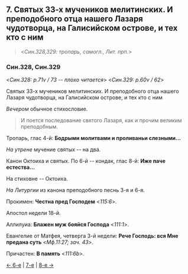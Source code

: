 
## 7. Святых 33-х мучеников мелитинских. И преподобного отца нашего Лазаря чудотворца, на Галисийском острове, и тех кто с ним

> <*Син.328,329: тропарь, самогл., Лит. прп.*>

### Син.328, Син.329

<*Син.328: p.71v / 73 -- плохо читается*>
<*Син.329: p.60v / 62*>

Святых 33-х мучеников мелитинских. 
И преподобного отца нашего Лазаря чудотворца, на Галисийском острове, и тех кто с ним

*Вечером* обычное стихословие. 

> И поется последование святого Лазаря, как и прочим великим преподобным.

Тропарь, глас 4-й: **Бодрыми молитвами и проливаньи слезными...** 

*На утрене* мучение святых -- на два. 

Канон Октоиха и святых.
По 6-й -- кондак, глас 8-й: **Иже паче естества...** 

На стиховне -- Октоиха. 

*На Литургии* из канона преподобного песнь 3-я и 6-я. 

Прокимен: **Честна пред Господем** <*115:6*>.

Апостол недели 18-й.

Аллилуиа: **Блажен муж бояйся Господа** <*111:1*>.

Евангелие от Матфея, четверга 3-й недели: **Рече Господь: вся Мне предана суть** <*Мф.11:27; зач. 43*>.

Причастен: **В память** <*111:6b*>.

[← 6-е](11_06_SAB.ru.md) | [7-е](README.md#7-й) | [8-е →](11_08_SAB.ru.md)
